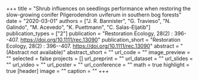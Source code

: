 +++
title = "Shrub influences on seedlings performance when restoring the slow-growing conifer Pilgerodendron uviferum in southern bog forests"
date = "2020-03-01"
authors = ["J. R. Bannister", "G. Travieso", "N. Galindo", "M. Acevedo", "K. Puettmann", "C. Salas-Eljatib"]
publication_types = ["2"]
publication = "Restoration Ecology, 28(2) : 396--407. https://doi.org/10.1111/rec.13090"
publication_short = "Restoration Ecology, 28(2) : 396--407. https://doi.org/10.1111/rec.13090"
abstract = "(Abstract not available)"
abstract_short = ""
url_code = ""
image_preview = ""
selected = false
projects = []
url_preprint = ""
url_dataset = ""
url_slides = ""
url_video = ""
url_poster = ""
url_conference = ""
math = true
highlight = true
[header]
image = ""
caption = ""
+++
